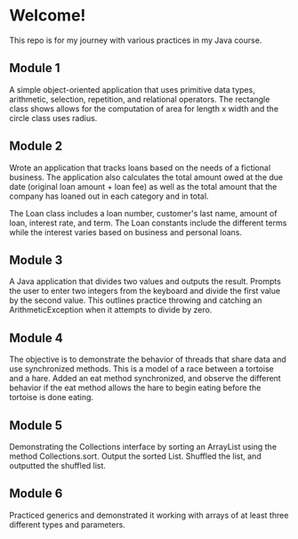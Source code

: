  <h1>Welcome! <br/></h1>

  <p>This repo is for my journey with various practices in my Java course.</p>

  
  <h2>Module 1</h2>
<p>A simple object-oriented application that uses primitive data types, arithmetic, selection, repetition, and relational operators. The rectangle class shows allows for the computation of area for length x width and the circle class uses radius.  </p>

<h2>Module 2</h2>
<p>Wrote an application that tracks loans based on the needs of a fictional business. The application also calculates the total amount owed at the due date (original loan amount + loan fee) as well as the total amount that the company has loaned out in each category and in total.</p>
<p>The Loan class includes a loan number, customer's last name, amount of loan, interest rate, and term. The Loan constants include the different terms while the interest varies based on business and personal loans.</p>

<h2>Module 3</h2>
<p>A Java application that divides two values and outputs the result. Prompts the user to enter two integers from the keyboard and divide the first value by the second value. This outlines practice throwing and catching an ArithmeticException when it attempts to divide by zero.</p>
<p></p>

<h2>Module 4</h2>
<p>The objective is to demonstrate the behavior of threads that share data and use synchronized methods. This is a model of a race between a tortoise and a hare. Added an eat method synchronized, and observe the different behavior if the eat method allows the hare to begin eating before the tortoise is done eating.</p>
<p></p>

<h2>Module 5</h2>
<p>Demonstrating the Collections interface by sorting an ArrayList using the method Collections.sort. Output the sorted List. Shuffled the list, and outputted the shuffled list. </p>
<p></p>

<h2>Module 6</h2>
<p>Practiced generics and demonstrated it working with arrays of at least three different types and parameters.</p>
<p></p>
